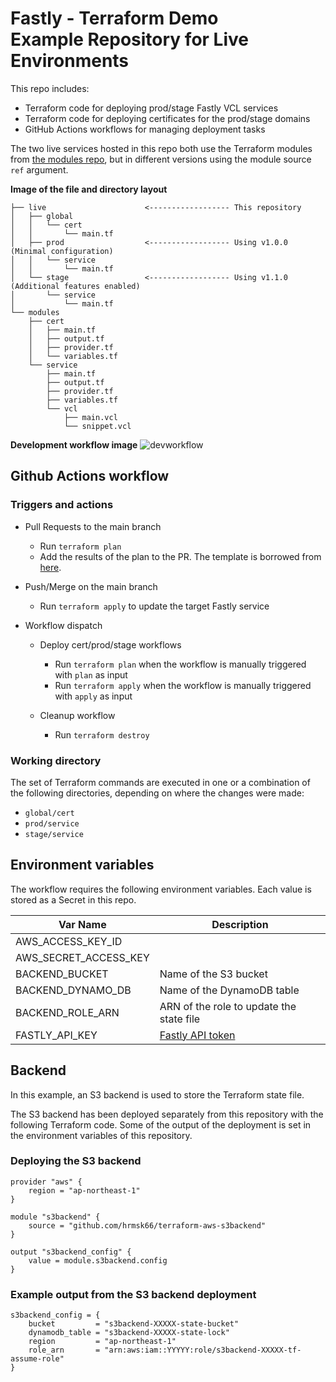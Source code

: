 # Fastly - Terraform Demo<br>Example Repository for Live Environments

This repo includes:

- Terraform code for deploying prod/stage Fastly VCL services
- Terraform code for deploying certificates for the prod/stage domains
- GitHub Actions workflows for managing deployment tasks

The two live services hosted in this repo both use the Terraform modules from [the modules repo](https://github.com/hkakehashi/tfdemo-modules), but in different versions using the module source `ref` argument.

**Image of the file and directory layout**

```
├── live                      <------------------ This repository
│   ├── global
│   │   └── cert
│   │       └── main.tf
│   ├── prod                  <------------------ Using v1.0.0 (Minimal configuration)
│   │   └── service
│   │       └── main.tf
│   └── stage                 <------------------ Using v1.1.0 (Additional features enabled)
│       └── service
│           └── main.tf
└── modules
    ├── cert
    │   ├── main.tf
    │   ├── output.tf
    │   ├── provider.tf
    │   └── variables.tf
    └── service
        ├── main.tf
        ├── output.tf
        ├── provider.tf
        ├── variables.tf
        └── vcl
            ├── main.vcl
            └── snippet.vcl
```

**Development workflow image**
![devworkflow](https://user-images.githubusercontent.com/30490956/168985990-6fa0db89-6077-4b74-bd93-e762478a089a.jpg)

## Github Actions workflow

### Triggers and actions

- Pull Requests to the main branch

  - Run `terraform plan`
  - Add the results of the plan to the PR. The template is borrowed from [here](https://learn.hashicorp.com/tutorials/terraform/github-actions).

- Push/Merge on the main branch

  - Run `terraform apply` to update the target Fastly service

- Workflow dispatch

  - Deploy cert/prod/stage workflows

    - Run `terraform plan` when the workflow is manually triggered with `plan` as input
    - Run `terraform apply` when the workflow is manually triggered with `apply` as input

  - Cleanup workflow

    - Run `terraform destroy`

### Working directory

The set of Terraform commands are executed in one or a combination of the following directories, depending on where the changes were made:

- `global/cert`
- `prod/service`
- `stage/service`

## Environment variables

The workflow requires the following environment variables.
Each value is stored as a Secret in this repo.

| Var Name              | Description                                                                          |
| --------------------- | ------------------------------------------------------------------------------------ |
| AWS_ACCESS_KEY_ID     |                                                                                      |
| AWS_SECRET_ACCESS_KEY |                                                                                      |
| BACKEND_BUCKET        | Name of the S3 bucket                                                                |
| BACKEND_DYNAMO_DB     | Name of the DynamoDB table                                                           |
| BACKEND_ROLE_ARN      | ARN of the role to update the state file                                             |
| FASTLY_API_KEY        | [Fastly API token](https://docs.fastly.com/en/guides/using-api-tokens?_fsi=fmEGPI4g) |

## Backend

In this example, an S3 backend is used to store the Terraform state file.

The S3 backend has been deployed separately from this repository with the following Terraform code. Some of the output of the deployment is set in the environment variables of this repository.

### Deploying the S3 backend

```
provider "aws" {
    region = "ap-northeast-1"
}

module "s3backend" {
    source = "github.com/hrmsk66/terraform-aws-s3backend"
}

output "s3backend_config" {
    value = module.s3backend.config
}
```

### Example output from the S3 backend deployment

```
s3backend_config = {
    bucket         = "s3backend-XXXXX-state-bucket"
    dynamodb_table = "s3backend-XXXXX-state-lock"
    region         = "ap-northeast-1"
    role_arn       = "arn:aws:iam::YYYYY:role/s3backend-XXXXX-tf-assume-role"
}
```
